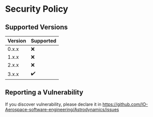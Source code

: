 # Security Policy

## Supported Versions

| Version | Supported           |
|---------|---------------------|
| 0.x.x   | :x:                 |
| 1.x.x   | :x:  |
| 2.x.x   | :x:  |
| 3.x.x   | :heavy_check_mark:  |


## Reporting a Vulnerability

If you discover vulnerability, please declare it in https://github.com/IO-Aerospace-software-engineering/Astrodynamics/issues
